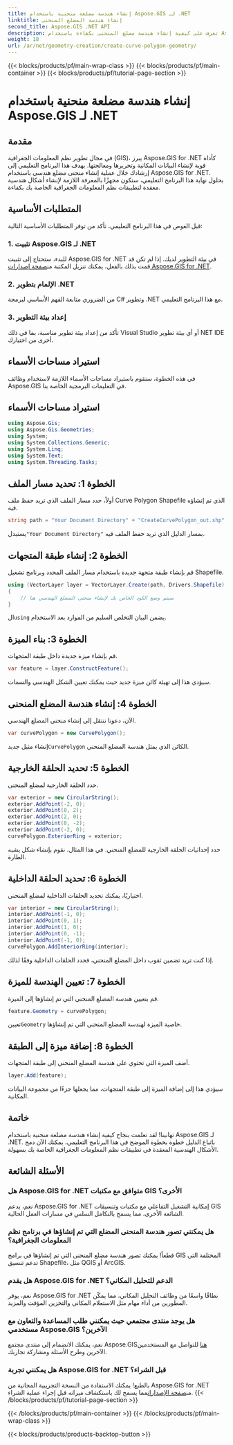 ```yaml
---
title: إنشاء هندسة مضلعة منحنية باستخدام Aspose.GIS لـ .NET
linktitle: إنشاء هندسة المضلع المنحنى
second_title: Aspose.GIS .NET API
description: تعرف على كيفية إنشاء هندسة مضلع المنحنى بكفاءة باستخدام Aspose.GIS لـ .NET. اتبع دليلنا خطوة بخطوة للتمتع بسلاسة في تطبيقات نظم المعلومات الجغرافية الخاصة بك.
weight: 18
url: /ar/net/geometry-creation/create-curve-polygon-geometry/
---
```


{{< blocks/products/pf/main-wrap-class >}}
{{< blocks/products/pf/main-container >}}
{{< blocks/products/pf/tutorial-page-section >}}

# إنشاء هندسة مضلعة منحنية باستخدام Aspose.GIS لـ .NET

## مقدمة
في مجال تطوير نظم المعلومات الجغرافية (GIS)، يبرز Aspose.GIS for .NET كأداة قوية لإنشاء البيانات المكانية وتحريرها ومعالجتها. يهدف هذا البرنامج التعليمي إلى إرشادك خلال عملية إنشاء منحنى مضلع هندسي باستخدام Aspose.GIS for .NET. بحلول نهاية هذا البرنامج التعليمي، ستكون مجهزًا بالمعرفة اللازمة لإنشاء أشكال هندسية معقدة لتطبيقات نظم المعلومات الجغرافية الخاصة بك بكفاءة.
## المتطلبات الأساسية
قبل الغوص في هذا البرنامج التعليمي، تأكد من توفر المتطلبات الأساسية التالية:
### 1. تثبيت Aspose.GIS لـ .NET
 للبدء، ستحتاج إلى تثبيت Aspose.GIS for .NET في بيئة التطوير لديك. إذا لم تكن قد قمت بذلك بالفعل، يمكنك تنزيل المكتبة من[صفحة إصدارات Aspose.GIS for .NET](https://releases.aspose.com/gis/net/).
### 2. الإلمام بتطوير .NET
من الضروري متابعة الفهم الأساسي لبرمجة C# وتطوير .NET مع هذا البرنامج التعليمي.
### 3. إعداد بيئة التطوير
تأكد من إعداد بيئة تطوير مناسبة، بما في ذلك Visual Studio أو أي بيئة تطوير NET IDE أخرى من اختيارك.

## استيراد مساحات الأسماء
في هذه الخطوة، سنقوم باستيراد مساحات الأسماء اللازمة لاستخدام وظائف Aspose.GIS في التعليمات البرمجية الخاصة بنا.
## استيراد مساحات الأسماء
```csharp
using Aspose.Gis;
using Aspose.Gis.Geometries;
using System;
using System.Collections.Generic;
using System.Linq;
using System.Text;
using System.Threading.Tasks;
```

## الخطوة 1: تحديد مسار الملف
أولاً، حدد مسار الملف الذي تريد حفظ ملف Curve Polygon Shapefile الذي تم إنشاؤه فيه.
```csharp
string path = "Your Document Directory" + "CreateCurvePolygon_out.shp";
```
 يستبدل`"Your Document Directory"` بمسار الدليل الذي تريد حفظ الملف فيه.
## الخطوة 2: إنشاء طبقة المتجهات
قم بإنشاء طبقة متجهة جديدة باستخدام مسار الملف المحدد وبرنامج تشغيل Shapefile.
```csharp
using (VectorLayer layer = VectorLayer.Create(path, Drivers.Shapefile))
{
    // سيتم وضع الكود الخاص بك لإنشاء منحنى المضلع الهندسي هنا
}
```
 ال`using` يضمن البيان التخلص السليم من الموارد بعد الاستخدام.
## الخطوة 3: بناء الميزة
قم بإنشاء ميزة جديدة داخل طبقة المتجهات.
```csharp
var feature = layer.ConstructFeature();
```
سيؤدي هذا إلى تهيئة كائن ميزة جديد حيث يمكنك تعيين الشكل الهندسي والسمات.
## الخطوة 4: إنشاء هندسة المضلع المنحنى
الآن، دعونا ننتقل إلى إنشاء منحنى المضلع الهندسي.
```csharp
var curvePolygon = new CurvePolygon();
```
 إنشاء مثيل جديد`CurvePolygon` الكائن الذي يمثل هندسة المضلع المنحني.
## الخطوة 5: تحديد الحلقة الخارجية
حدد الحلقة الخارجية لمضلع المنحنى.
```csharp
var exterior = new CircularString();
exterior.AddPoint(-2, 0);
exterior.AddPoint(0, 2);
exterior.AddPoint(2, 0);
exterior.AddPoint(0, -2);
exterior.AddPoint(-2, 0);
curvePolygon.ExteriorRing = exterior;
```
حدد إحداثيات الحلقة الخارجية للمضلع المنحني. في هذا المثال، نقوم بإنشاء شكل يشبه الطارة.
## الخطوة 6: تحديد الحلقة الداخلية
اختياريًا، يمكنك تحديد الحلقات الداخلية لمضلع المنحنى.
```csharp
var interior = new CircularString();
interior.AddPoint(-1, 0);
interior.AddPoint(0, 1);
interior.AddPoint(1, 0);
interior.AddPoint(0, -1);
interior.AddPoint(-1, 0);
curvePolygon.AddInteriorRing(interior);
```
إذا كنت تريد تضمين ثقوب داخل المضلع المنحني، فحدد الحلقات الداخلية وفقًا لذلك.
## الخطوة 7: تعيين الهندسة للميزة
قم بتعيين هندسة المضلع المنحني التي تم إنشاؤها إلى الميزة.
```csharp
feature.Geometry = curvePolygon;
```
 تعيين`Geometry` خاصية الميزة لهندسة المضلع المنحنى التي تم إنشاؤها.
## الخطوة 8: إضافة ميزة إلى الطبقة
أضف الميزة التي تحتوي على هندسة المضلع المنحني إلى طبقة المتجهات.
```csharp
layer.Add(feature);
```
سيؤدي هذا إلى إضافة الميزة إلى طبقة المتجهات، مما يجعلها جزءًا من مجموعة البيانات المكانية.

## خاتمة
تهانينا! لقد تعلمت بنجاح كيفية إنشاء هندسة مضلعة منحنية باستخدام Aspose.GIS لـ .NET. باتباع الدليل خطوة بخطوة الموضح في هذا البرنامج التعليمي، يمكنك الآن دمج الأشكال الهندسية المعقدة في تطبيقات نظم المعلومات الجغرافية الخاصة بك بسهولة.
## الأسئلة الشائعة
### هل Aspose.GIS for .NET متوافق مع مكتبات GIS الأخرى؟
نعم، يدعم Aspose.GIS for .NET إمكانية التشغيل التفاعلي مع مكتبات وتنسيقات GIS الشائعة الأخرى، مما يسمح بالتكامل السلس في مسارات العمل الحالية.
### هل يمكنني تصور هندسة المنحنى المضلع التي تم إنشاؤها في برنامج نظم المعلومات الجغرافية؟
قطعاً! يمكنك تصور هندسة مضلع المنحنى التي تم إنشاؤها في برامج GIS المختلفة التي تدعم تنسيق Shapefile، مثل QGIS أو ArcGIS.
### هل يقدم Aspose.GIS for .NET الدعم للتحليل المكاني؟
نعم، يوفر Aspose.GIS for .NET نطاقًا واسعًا من وظائف التحليل المكاني، مما يمكّن المطورين من أداء مهام مثل الاستعلام المكاني والتخزين المؤقت والمزيد.
### هل يوجد منتدى مجتمعي حيث يمكنني طلب المساعدة والتعاون مع مستخدمي Aspose.GIS الآخرين؟
 نعم، يمكنك الانضمام إلى منتدى مجتمع Aspose.GIS[هنا](https://forum.aspose.com/c/gis/33) للتواصل مع المستخدمين الآخرين وطرح الأسئلة ومشاركة تجاربك.
### هل يمكنني تجربة Aspose.GIS for .NET قبل الشراء؟
 بالطبع! يمكنك الاستفادة من النسخة التجريبية المجانية من Aspose.GIS for .NET من[صفحة الإصدارات](https://releases.aspose.com/)مما يسمح لك باستكشاف ميزاته قبل إجراء عملية الشراء.
{{< /blocks/products/pf/tutorial-page-section >}}

{{< /blocks/products/pf/main-container >}}
{{< /blocks/products/pf/main-wrap-class >}}

{{< blocks/products/products-backtop-button >}}
